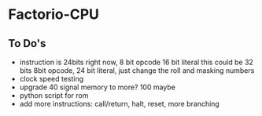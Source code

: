 # Factorio-CPU

## To Do's
 - instruction is 24bits right now, 8 bit opcode 16 bit literal
this could be 32 bits 8bit opcode, 24 bit literal, just change the roll and masking numbers
- clock speed testing
- upgrade 40 signal memory to more? 100 maybe
- python script for rom
- add more instructions: call/return, halt, reset, more branching

